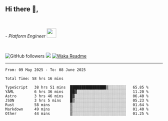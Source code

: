 <h2>Hi there  👋,</h2> </br>

<p><em>- Platform Engineer <img src="https://media.giphy.com/media/WUlplcMpOCEmTGBtBW/giphy.gif" width="30"> 
</em></p></br>


<!--[![Linkedin: prandogabriel](https://img.shields.io/badge/-prandogabriel-blue?style=flat-square&logo=Linkedin&logoColor=white&link=https://www.linkedin.com/in/prandogabriel/)](https://www.linkedin.com/in/prandogabriel)-->
![GitHub followers](https://img.shields.io/github/followers/prandogabriel?label=Follow&style=social)
![](https://komarev.com/ghpvc/?username=prandogabriel)
[![Waka Readme](https://github.com/prandogabriel/prandogabriel/actions/workflows/update-stats.yml.yml/badge.svg)](https://github.com/prandogabriel/prandogabriel/actions/workflows/update-stats.yml.yml)

---

<!--START_SECTION:waka-->

```golang
From: 09 May 2025 - To: 08 June 2025

Total Time: 58 hrs 16 mins

TypeScript   38 hrs 51 mins  ████████████████▒░░░░░░░░   65.85 %
YAML         6 hrs 36 mins   ██▓░░░░░░░░░░░░░░░░░░░░░░   11.20 %
Astro        3 hrs 46 mins   █▓░░░░░░░░░░░░░░░░░░░░░░░   06.40 %
JSON         3 hrs 5 mins    █▒░░░░░░░░░░░░░░░░░░░░░░░   05.23 %
Rust         58 mins         ▒░░░░░░░░░░░░░░░░░░░░░░░░   01.64 %
Markdown     49 mins         ▒░░░░░░░░░░░░░░░░░░░░░░░░   01.40 %
Other        44 mins         ▒░░░░░░░░░░░░░░░░░░░░░░░░   01.25 %
```

<!--END_SECTION:waka-->
